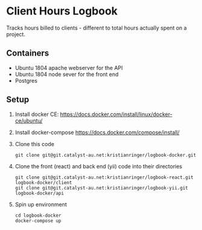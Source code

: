 # Client Hours Logbook

Tracks hours billed to clients - different to total hours actually spent on a project.

## Containers

- Ubuntu 1804 apache webserver for the API
- Ubuntu 1804 node sever for the front end
- Postgres

## Setup

1.  Install docker CE: https://docs.docker.com/install/linux/docker-ce/ubuntu/

2.  Install docker-compose https://docs.docker.com/compose/install/

3.  Clone this code

    ```
    git clone git@git.catalyst-au.net:kristianringer/logbook-docker.git
    ```

4.  Clone the front (react) and back end (yii) code into their directories

    ```
    git clone git@git.catalyst-au.net:kristianringer/logbook-react.git logbook-docker/client
    git clone git@git.catalyst-au.net:kristianringer/logbook-yii.git logbook-docker/api
    ```

6.  Spin up environment

    ```
    cd logbook-docker
    docker-compose up
    ```

